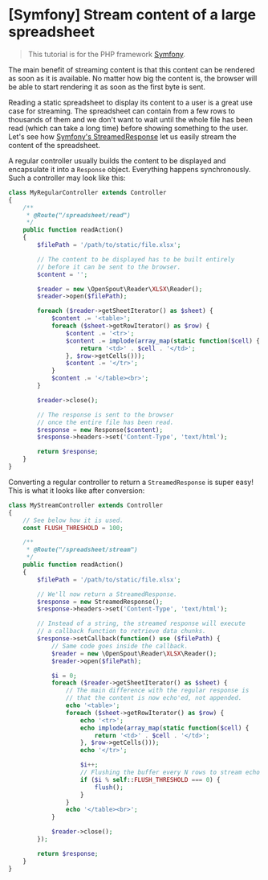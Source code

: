 # [Symfony] Stream content of a large spreadsheet

> This tutorial is for the PHP framework [Symfony](https://symfony.com/).

The main benefit of streaming content is that this content can be rendered as soon as it is available. No matter how big the content is, the browser will be able to start rendering it as soon as the first byte is sent.

Reading a static spreadsheet to display its content to a user is a great use case for streaming. The spreadsheet can contain from a few rows to thousands of them and we don't want to wait until the whole file has been read (which can take a long time) before showing something to the user. Let's see how [Symfony's StreamedResponse](http://symfony.com/doc/current/components/http_foundation/introduction.html#streaming-a-response) let us easily stream the content of the spreadsheet.

A regular controller usually builds the content to be displayed and encapsulate it into a `Response` object. Everything happens synchronously. Such a controller may look like this:

```php
class MyRegularController extends Controller
{
    /**
     * @Route("/spreadsheet/read")
     */
    public function readAction()
    {
        $filePath = '/path/to/static/file.xlsx';

        // The content to be displayed has to be built entirely
        // before it can be sent to the browser.
        $content = '';

        $reader = new \OpenSpout\Reader\XLSX\Reader();
        $reader->open($filePath);

        foreach ($reader->getSheetIterator() as $sheet) {
            $content .= '<table>';
            foreach ($sheet->getRowIterator() as $row) {
                $content .= '<tr>';
                $content .= implode(array_map(static function($cell) {
                    return '<td>' . $cell . '</td>';
                }, $row->getCells()));
                $content .= '</tr>';
            }
            $content .= '</table><br>';
        }

        $reader->close();

        // The response is sent to the browser
        // once the entire file has been read.
        $response = new Response($content);
        $response->headers->set('Content-Type', 'text/html');

        return $response;
    }
}
```

Converting a regular controller to return a `StreamedResponse` is super easy! This is what it looks like after conversion:

```php
class MyStreamController extends Controller
{
    // See below how it is used.
    const FLUSH_THRESHOLD = 100;

    /**
     * @Route("/spreadsheet/stream")
     */
    public function readAction()
    {
        $filePath = '/path/to/static/file.xlsx';

        // We'll now return a StreamedResponse.
        $response = new StreamedResponse();
        $response->headers->set('Content-Type', 'text/html');

        // Instead of a string, the streamed response will execute
        // a callback function to retrieve data chunks.
        $response->setCallback(function() use ($filePath) {
            // Same code goes inside the callback.
            $reader = new \OpenSpout\Reader\XLSX\Reader();
            $reader->open($filePath);

            $i = 0;
            foreach ($reader->getSheetIterator() as $sheet) {
                // The main difference with the regular response is
                // that the content is now echo'ed, not appended.
                echo '<table>';
                foreach ($sheet->getRowIterator() as $row) {
                    echo '<tr>';
                    echo implode(array_map(static function($cell) {
                        return '<td>' . $cell . '</td>';
                    }, $row->getCells()));
                    echo '</tr>';

                    $i++;
                    // Flushing the buffer every N rows to stream echo'ed content.
                    if ($i % self::FLUSH_THRESHOLD === 0) {
                        flush();
                    }
                }
                echo '</table><br>';
            }

            $reader->close();
        });

        return $response;
    }
}
```
